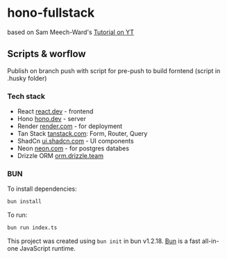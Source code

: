 # hono-fullstack

based on Sam Meech-Ward's [Tutorial on YT](https://www.youtube.com/watch?v=jXyTIQOfTTk&ab_channel=SamMeech-Ward)

## Scripts & worflow

Publish on branch push with script for pre-push to build forntend (script in .husky folder)

### Tech stack

- React [react.dev](https://react.dev/) - frontend
- Hono [hono.dev](https://hono.dev/) - server
- Render [render.com](https://render.com/) - for deployment
- Tan Stack [tanstack.com](https://tanstack.com/):
  Form, Router, Query
- ShadCn [ui.shadcn.com](https://ui.shadcn.com/) - UI components
- Neon [neon.com](https://neon.com/) - for postgres databes
- Drizzle ORM [orm.drizzle.team](https://orm.drizzle.team/)

### BUN

To install dependencies:

```bash
bun install
```

To run:

```bash
bun run index.ts
```

This project was created using `bun init` in bun v1.2.18. [Bun](https://bun.sh) is a fast all-in-one JavaScript runtime.
